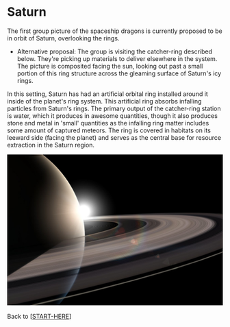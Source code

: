 # Saturn

The first group picture of the spaceship dragons is currently proposed to be in orbit of Saturn, overlooking the rings.

- Alternative proposal:  The group is visiting the catcher-ring described below.  They're picking up materials to deliver elsewhere in the system.  The picture is composited facing the sun, looking out past a small portion of this ring structure across the gleaming surface of Saturn's icy rings.

In this setting, Saturn has had an artificial orbital ring installed around it inside of the planet's ring system.  This artificial ring absorbs infalling particles from Saturn's rings.  The primary output of the catcher-ring station is water, which it produces in awesome quantities, though it also produces stone and metal in 'small' quantities as the infalling ring matter includes some amount of captured meteors.  The ring is covered in habitats on its leeward side (facing the planet) and serves as the central base for resource extraction in the Saturn region.

![](astro_bk_still1.jpg)

Back to [[START-HERE]]

[//begin]: # "Autogenerated link references for markdown compatibility"
[START-HERE]: START-HERE.md "START HERE"
[//end]: # "Autogenerated link references"